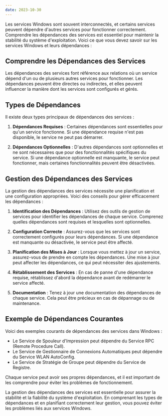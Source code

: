 ```yaml
---
date: 2023-10-30
---
```


Les services Windows sont souvent interconnectés, et certains services peuvent dépendre d'autres services pour fonctionner correctement. Comprendre les dépendances des services est essentiel pour maintenir la stabilité du système d'exploitation. Voici ce que vous devez savoir sur les services Windows et leurs dépendances :

## Comprendre les Dépendances des Services

Les dépendances des services font référence aux relations où un service dépend d'un ou de plusieurs autres services pour fonctionner. Les dépendances peuvent être directes ou indirectes, et elles peuvent influencer la manière dont les services sont configurés et gérés.

## Types de Dépendances

Il existe deux types principaux de dépendances des services :

1. **Dépendances Requises** : Certaines dépendances sont essentielles pour qu'un service fonctionne. Si une dépendance requise n'est pas disponible, le service ne peut pas démarrer.

2. **Dépendances Optionnelles** : D'autres dépendances sont optionnelles et ne sont nécessaires que pour des fonctionnalités spécifiques du service. Si une dépendance optionnelle est manquante, le service peut fonctionner, mais certaines fonctionnalités peuvent être désactivées.

## Gestion des Dépendances des Services

La gestion des dépendances des services nécessite une planification et une configuration appropriées. Voici des conseils pour gérer efficacement les dépendances :

1. **Identification des Dépendances** : Utilisez des outils de gestion de services pour identifier les dépendances de chaque service. Comprenez quelles dépendances sont requises et lesquelles sont optionnelles.

2. **Configuration Correcte** : Assurez-vous que les services sont correctement configurés pour leurs dépendances. Si une dépendance est manquante ou désactivée, le service peut être affecté.

3. **Planification des Mises à Jour** : Lorsque vous mettez à jour un service, assurez-vous de prendre en compte les dépendances. Une mise à jour peut affecter les dépendances, ce qui peut nécessiter des ajustements.

4. **Rétablissement des Services** : En cas de panne d'une dépendance requise, rétablissez d'abord la dépendance avant de redémarrer le service affecté.

5. **Documentation** : Tenez à jour une documentation des dépendances de chaque service. Cela peut être précieux en cas de dépannage ou de maintenance.

## Exemple de Dépendances Courantes

Voici des exemples courants de dépendances des services dans Windows :

- Le Service de Spouleur d'Impression peut dépendre du Service RPC (Remote Procedure Call).
- Le Service de Gestionnaire de Connexions Automatiques peut dépendre du Service WLAN AutoConfig.
- Le Service de Stratégie de Groupe peut dépendre du Service de Registre.

Chaque service peut avoir ses propres dépendances, et il est important de les comprendre pour éviter les problèmes de fonctionnement.

La gestion des dépendances des services est essentielle pour assurer la stabilité et la fiabilité du système d'exploitation. En comprenant les types de dépendances et en planifiant correctement leur gestion, vous pouvez éviter les problèmes liés aux services Windows.
